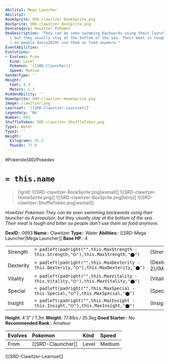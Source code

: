 ```yaml
---
Ability1: Mega Launcher
Ability2: ''
BookSprite: SRD-clawitzer-BookSprite.png
BoxSprite: SRD-clawitzer-BoxSprite.png
DexCategory: Howitzer Pokemon
DexDescription: "They can be seen swimming backwards using their launcher as A propulsor,\
  \ but they usually stay at the bottom of the sea. Their meat is tough and bitter\
  \ so people don\u2019t use them as food anymore."
EventAbilities: ''
Evolutions:
- Evolves: From
  Kind: Level
  Pokemon: '[[SRD-Clauncher]]'
  Speed: Medium
GenderType: ''
Height:
  Feet: 4.3
  Meters: 1.3
HiddenAbility: ''
HomeSprite: SRD-clawitzer-HomeSprite.png
Image: clawitzer.png
Learnset: '[[SRD-Clawitzer-Learnset]]'
Legendary: 'No'
Number: 693
ShuffleToken: SRD-clawitzer-ShuffleToken.png
Type1: Water
Type2: ''
Weight:
  Kilograms: 35.3
  Pounds: 77.8
---
```


#PokeroleSRD/Pokedex

# `= this.name`

> [!grid]
> ![[SRD-clawitzer-BookSprite.png|wsmall]]
> ![[SRD-clawitzer-HomeSprite.png]]
> ![[SRD-clawitzer-BoxSprite.png|htiny]]
> ![[SRD-clawitzer-ShuffleToken.png|wsmall]]


*Howitzer Pokemon*
*They can be seen swimming backwards using their launcher as A propulsor, but they usually stay at the bottom of the sea. Their meat is tough and bitter so people don’t use them as food anymore.*

**DexID**:: 0693
**Name**:: Clawitzer
**Type**:: Water
**Abilities**:: [[SRD-Mega Launcher|Mega Launcher]]
**Base HP**:: 4

|           |                                                                                        |                                          |
| --------- | -------------------------------------------------------------------------------------- | ---------------------------------------- |
| Strength  | `= padleft(padright("",this.MaxStrength - this.Strength,"⭘"),this.MaxStrength,"⬤")`    | (Strength::2)/(MaxStrength::5)   |
| Dexterity | `= padleft(padright("",this.MaxDexterity - this.Dexterity,"⭘"),this.MaxDexterity,"⬤")` | (Dexterity:: 2)/(MaxDexterity::4) |
| Vitality  | `= padleft(padright("",this.MaxVitality - this.Vitality,"⭘"),this.MaxVitality,"⬤")`    | (Vitality::2)/(MaxVitality::5)   |
| Special   | `= padleft(padright("",this.MaxSpecial - this.Special,"⭘"),this.MaxSpecial,"⬤")`       | (Special::3)/(MaxSpecial::7)     |
| Insight   | `= padleft(padright("",this.MaxInsight - this.Insight,"⭘"),this.MaxInsight,"⬤")`       | (Insight::2)/(MaxInsight::5)     |

**Height**: 4'3" / 1.3m
**Weight**: 77.8lbs / 35.3kg
**Good Starter**:: No
**Recommended Rank**:: Amateur

| Evolves   | Pokemon           | Kind   | Speed   |
|:----------|:------------------|:-------|:--------|
| From      | [[SRD-Clauncher]] | Level  | Medium  |

![[SRD-Clawitzer-Learnset]]
